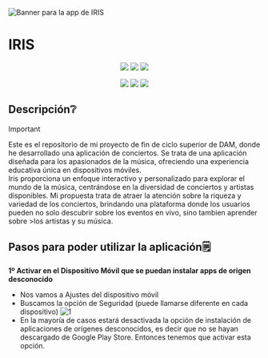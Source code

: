 ![Banner para la app de IRIS](https://github.com/Irishongki/Proyecto-Iris/assets/48756218/24580523-6f30-4a2f-9a3f-a930eb874924)

<h1> IRIS </h1>
<p align="center">
<img src="https://img.shields.io/badge/STATUS-COMPLETADO-green">
  <img src="https://img.shields.io/badge/LENGUAJE-KOTLIN-orange">
  <img src="https://img.shields.io/badge/Ultima actualización-junio del 2024-blue">
</p>
<p align="center">
<img src="https://img.shields.io/badge/Android_Studio-3DDC84?style=for-the-badge&logo=android-studio&logoColor=white">
<img src="https://img.shields.io/badge/Windows-0078D6?style=for-the-badge&logo=windows&logoColor=white">
<img src= "https://img.shields.io/badge/Firebase-white?style=for-the-badge&logo=firebase&labelColor=%23EB844E&color=%23EB844E">
</p>

## Descripción❔
> [!IMPORTANT]
> Este es el repositorio de mi proyecto de fin de ciclo superior de DAM, donde he desarrollado una aplicación de conciertos.
> Se trata de una aplicación diseñada para los apasionados de la música, ofreciendo una experiencia educativa única en dispositivos móviles.<br/>
> Iris proporciona un enfoque interactivo y personalizado para explorar el mundo de la música, centrándose en la diversidad de conciertos y artistas disponibles.
>Mi propuesta trata de atraer la atención sobre la riqueza y variedad de los conciertos, brindando una plataforma donde los usuarios pueden no solo descubrir sobre los eventos en vivo, sino tambien aprender sobre >los artistas y su música.

## Pasos para poder utilizar la aplicación🗒️
****1º Activar en el Dispositivo Móvil que se puedan instalar apps de origen desconocido****<br/>
 - Nos vamos a Ajustes del dispositivo móvil<br/>
 - Buscamos la opción de Seguridad (puede llamarse diferente en cada dispositivo)
![1](https://github.com/Irishongki/Proyecto-Iris/assets/48756218/9584f7e3-64b6-484c-8f93-0401fa0a30ba)
-  En la mayoría de casos estará desactivada la opción de instalación de aplicaciones de orígenes desconocidos,
  es decir que no se hayan descargado de Google Play Store. Entonces tenemos que activar esta opción.
